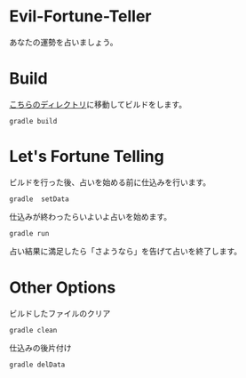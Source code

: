 # Evil-Fortune-Teller
あなたの運勢を占いましょう。  

# Build
[こちらのディレクトリ](https://github.com/Rashoru-Infinity/advanced_1a_nlp/tree/master/src/exer3)に移動してビルドをします。
```
gradle build
```

# Let's Fortune Telling
ビルドを行った後、占いを始める前に仕込みを行います。  
```
gradle  setData
```
仕込みが終わったらいよいよ占いを始めます。
```
gradle run
```
占い結果に満足したら「さようなら」を告げて占いを終了します。  

# Other Options
ビルドしたファイルのクリア
```
gradle clean
```
仕込みの後片付け
```
gradle delData
```
